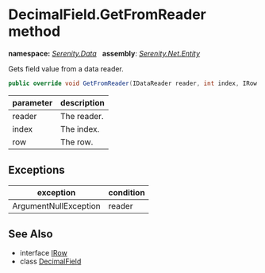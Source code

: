 # DecimalField.GetFromReader method
**namespace:** *[Serenity.Data](../../README.md#serenity.data-namespace)*   **assembly**: *[Serenity.Net.Entity](../../README.md)*

Gets field value from a data reader.

```csharp
public override void GetFromReader(IDataReader reader, int index, IRow row)
```

| parameter | description |
| --- | --- |
| reader | The reader. |
| index | The index. |
| row | The row. |

## Exceptions

| exception | condition |
| --- | --- |
| ArgumentNullException | reader |

## See Also

* interface [IRow](../IRow.md)
* class [DecimalField](../DecimalField.md)